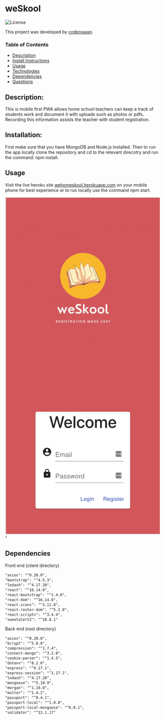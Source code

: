 # weSkool
![License](https://img.shields.io/badge/License-MIT-green)

This project was developed by [codenswan](https://github.com/codenswan).


### Table of Contents
* [Description](#Description)
* [Install Instructions](#Installation)
* [Usage](#Usage)
* [Technologies](#Technologies)
* [Dependencies](#Dependencies)
* [Questions](#Questions)

## Description:
This is mobile first PWA allows home school teachers can keep a track of students work and document it with uploads such as photos or pdfs. Recording this information assists the teacher with student registration. 


## Installation:
First make sure that you have MongoDB and Node.js installed. Then to run the app locally clone the repository and cd to the relevant direcotry and run the command: npm install.

## Usage
Visit the live heroku site [wehomeskool.herokuapp.com](https://wehomeskool.herokuapp.com/) on your mobile phone for best experience or to run locally use the command npm start.

<img src="Screen%20Shot%202020-10-29%20at%206.28.26%20pm.png" width="650"/>"


## Dependencies
Front end (client directory)
```
"axios": "^0.20.0",
"bootstrap": "^4.5.3",
"lodash": "^4.17.20",
"react": "^16.14.0",
"react-bootstrap": "^1.4.0",
"react-dom": "^16.14.0",
"react-icons": "^3.11.0",
"react-router-dom": "^5.2.0",
"react-scripts": "^3.4.4",
"sweetalert2": "^10.8.1"
```
Back end (root directory)
```
"axios": "^0.20.0",
"bcrypt": "^5.0.0",
"compression": "^1.7.4",
"connect-mongo": "^3.2.0",
"cookie-parser": "^1.4.5",
"dotenv": "^8.2.0",
"express": "^4.17.1",
"express-session": "^1.17.1",
"lodash": "^4.17.20",
"mongoose": "^5.10.9",
"morgan": "^1.10.0",
"multer": "^1.4.2",
"passport": "^0.4.1",
"passport-local": "^1.0.0",
"passport-local-mongoose": "^6.0.1",
"validator": "^13.1.17"
```
